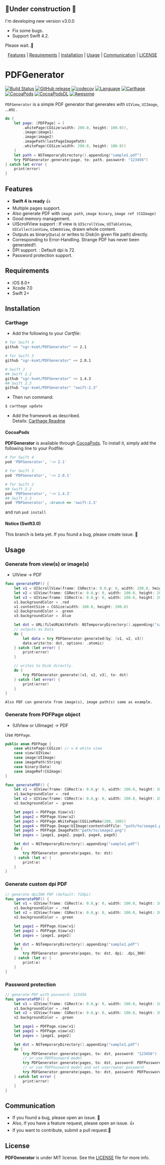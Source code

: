 ## 🚧Under construction 🚧
I'm developing new version v3.0.0

- Fix some bugs.
- Support Swift 4.2.

Please wait..🙏


<p align="center">
  <a href="#features">Features</a> |
  <a href="#requirements">Requirements</a> |
  <a href="#installation">Installation</a> |
  <a href="#usage">Usage</a> |
  <a href="#communication">Communication</a> |
  <a href="#license">LICENSE</a>
</p>

# PDFGenerator
[![Build Status](https://travis-ci.org/sgr-ksmt/PDFGenerator.svg?branch=master)](https://travis-ci.org/sgr-ksmt/PDFGenerator)
[![GitHub release](https://img.shields.io/github/release/sgr-ksmt/PDFGenerator.svg)](https://github.com/sgr-ksmt/PDFGenerator/releases)
[![codecov](https://codecov.io/gh/sgr-ksmt/PDFGenerator/branch/master/graph/badge.svg)](https://codecov.io/gh/sgr-ksmt/PDFGenerator)
[![Language](https://img.shields.io/badge/language-Swift%204-orange.svg)]()
[![Carthage](https://img.shields.io/badge/Carthage-✓-4BC51D.svg?style=flat)](https://github.com/Carthage/Carthage)
[![CocoaPods](https://img.shields.io/badge/Cocoa%20Pods-✓-4BC51D.svg?style=flat)](https://cocoapods.org/pods/PDFGenerator)
[![CocoaPodsDL](https://img.shields.io/cocoapods/dt/PDFGenerator.svg)]()
[![Awesome](https://cdn.rawgit.com/sindresorhus/awesome/d7305f38d29fed78fa85652e3a63e154dd8e8829/media/badge.svg)](https://github.com/matteocrippa/awesome-swift#pdf)  
<br />
`PDFGenerator` is a simple PDF generator that generates with `UIView`, `UIImage`, ...etc .

```swift
do {
    let page: [PDFPage] = [
        .whitePage(CGSize(width: 200.0, height: 100.0)),
        .image(image1)
        .image(image2)
        .imagePath(lastPageImagePath)
        .whitePage(CGSize(width: 200.0, height: 100.0))
    ]
    let path = NSTemporaryDirectory().appending("sample1.pdf")
    try PDFGenerator.generate(page, to: path, password: "123456")
} catch let error {
    print(error)
}
```

## Features
- **Swift 4 is ready** :thumbsup:
- Multiple pages support.
- Also generate PDF with `image path`, `image binary`, `image ref (CGImage)`
- Good memory management.
- UIScrollView support : If view is `UIScrollView`, `UITableView`, `UICollectionView`, `UIWebView`, drawn whole content.
- Outputs as binary(`Data`) or writes to Disk(in given file path) directly.
- Corresponding to Error-Handling. Strange PDF has never been generated!!.
- DPI support. : Default dpi is 72.
- Password protection support.

## Requirements
- iOS 8.0+
- Xcode 7.0
- Swift 2+

## Installation

### Carthage

- Add the following to your *Cartfile*:

```bash
# for Swift 4
github "sgr-ksmt/PDFGenerator" ~> 2.1

# for Swift 3
github "sgr-ksmt/PDFGenerator" ~> 2.0.1

# Swift 2
## Swift 2.2
github "sgr-ksmt/PDFGenerator" ~> 1.4.3
## Swift 2.3
github "sgr-ksmt/PDFGenerator" "swift-2.3"
```

- Then run command:

```bash
$ carthage update
```

- Add the framework as described.
<br> Details: [Carthage Readme](https://github.com/Carthage/Carthage#adding-frameworks-to-an-application)


#### CocoaPods

**PDFGenerator** is available through [CocoaPods](http://cocoapods.org). To install
it, simply add the following line to your Podfile:

```ruby
# for Swift 4 
pod 'PDFGenerator', '~> 2.1'

# for Swift 3
pod 'PDFGenerator', '~> 2.0.1'

# for Swift 2
## Swift 2.2
pod 'PDFGenerator', '~> 1.4.3'
## Swift 2.3
pod 'PDFGenerator', :branch => 'swift-2.3'
```

and run `pod install`

#### Notice (Swift3.0)
This branch is beta yet. If you found a bug, please create issue. :bow:

## Usage

### Generate from view(s) or image(s)
- UIView → PDF

```swift
func generatePDF() {
    let v1 = UIScrollView(frame: CGRect(x: 0.0,y: 0, width: 100.0, height: 100.0))
    let v2 = UIView(frame: CGRect(x: 0.0,y: 0, width: 100.0, height: 200.0))
    let v3 = UIView(frame: CGRect(x: 0.0,y: 0, width: 100.0, height: 200.0))
    v1.backgroundColor = .red
    v1.contentSize = CGSize(width: 100.0, height: 200.0)
    v2.backgroundColor = .green
    v3.backgroundColor = .blue

    let dst = URL(fileURLWithPath: NSTemporaryDirectory().appending("sample1.pdf"))
    // outputs as Data
    do {
        let data = try PDFGenerator.generated(by: [v1, v2, v3])
        data.write(to: dst, options: .atomic)
    } catch (let error) {
        print(error)
    }

    // writes to Disk directly.
    do {
        try PDFGenerator.generate([v1, v2, v3], to: dst)    
    } catch (let error) {
        print(error)
    }
}
```

`Also PDF can generate from image(s), image path(s) same as example.`

### Generate from PDFPage object

- (UIVIew or UIImage) → PDF

Use `PDFPage`.

```swift
public enum PDFPage {
    case whitePage(CGSize) // = A white view
    case view(UIView)
    case image(UIImage)
    case imagePath(String)
    case binary(Data)
    case imageRef(CGImage)
}
```

```swift
func generatePDF() {
    let v1 = UIView(frame: CGRect(x: 0.0,y: 0, width: 100.0, height: 100.0))
    v1.backgroundColor = .red
    let v2 = UIView(frame: CGRect(x: 0.0,y: 0, width: 100.0, height: 200.0))
    v2.backgroundColor = .green

    let page1 = PDFPage.View(v1)
    let page2 = PDFPage.View(v2)
    let page3 = PDFPage.WhitePage(CGSizeMake(200, 100))
    let page4 = PDFPage.Image(UIImage(contentsOfFile: "path/to/image1.png")!)
    let page5 = PDFPage.ImagePath("path/to/image2.png")
    let pages = [page1, page2, page3, page4, page5]

    let dst = NSTemporaryDirectory().appending("sample1.pdf")
    do {
        try PDFGenerator.generate(pages, to: dst)
    } catch (let e) {
        print(e)
    }
}
```

### Generate custom dpi PDF
```swift
// generate dpi300 PDF (default: 72dpi)
func generatePDF() {
    let v1 = UIView(frame: CGRect(x: 0.0,y: 0, width: 100.0, height: 100.0))
    v1.backgroundColor = .red
    let v2 = UIView(frame: CGRect(x: 0.0,y: 0, width: 100.0, height: 200.0))
    v2.backgroundColor = .green

    let page1 = PDFPage.View(v1)
    let page2 = PDFPage.View(v2)
    let pages = [page1, page2]

    let dst = NSTemporaryDirectory().appending("sample1.pdf")
    do {
        try PDFGenerator.generate(pages, to: dst, dpi: .dpi_300)
    } catch (let e) {
        print(e)
    }
}
```

### Password protection
```swift
// generate PDF with password: 123456
func generatePDF() {
    let v1 = UIView(frame: CGRect(x: 0.0,y: 0, width: 100.0, height: 100.0))
    v1.backgroundColor = .red
    let v2 = UIView(frame: CGRect(x: 0.0,y: 0, width: 100.0, height: 200.0))
    v2.backgroundColor = .green

    let page1 = PDFPage.view(v1)
    let page2 = PDFPage.view(v2)
    let pages = [page1, page2]

    let dst = NSTemporaryDirectory().appending("sample1.pdf")
    do {
        try PDFGenerator.generate(pages, to: dst, password: "123456")
        // or use PDFPassword model
        try PDFGenerator.generate(pages, to: dst, password: PDFPassword("123456"))
        // or use PDFPassword model and set user/owner password
        try PDFGenerator.generate(pages, to: dst, password: PDFPassword(user: "123456", owner: "abcdef"))
    } catch let error {
        print(error)
    }
}
```

## Communication
- If you found a bug, please open an issue. :bow:
- Also, if you have a feature request, please open an issue. :thumbsup:
- If you want to contribute, submit a pull request.:muscle:

## License

**PDFGenerator** is under MIT license. See the [LICENSE](LICENSE) file for more info.
